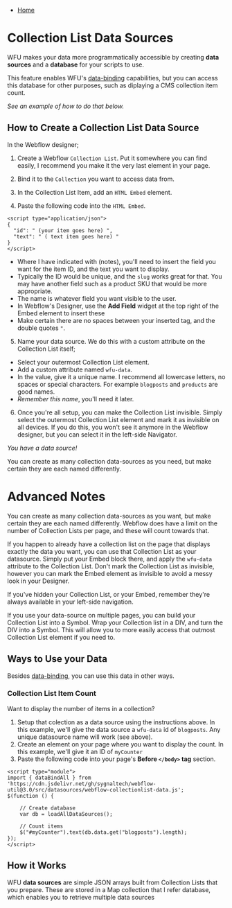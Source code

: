 
- [Home](/webflow-util)

# Collection List Data Sources

WFU makes your data more programmatically accessible by creating **data sources** and a **database** for your scripts to use.

This feature enables WFU's [data-binding](databinding) capabilities, but you can access this database for other purposes, such as diplaying a CMS collection item count.

*See an example of how to do that below.*

## How to Create a Collection List Data Source

In the Webflow designer;

1. Create a Webflow `Collection List`. Put it somewhere you can find easily, I recommend you make it the very last element in your page.

2. Bind it to the `Collection` you want to access data from.

3. In the Collection List Item, add an `HTML Embed` element.

4. Paste the following code into the `HTML Embed`.

```
<script type="application/json">
{
  "id": " (your item goes here) ",
  "text": " ( text item goes here) "
}
</script>
```

+ Where I have indicated with (notes), you'll need to insert the field you want for the item ID, and the text you want to display. 
+ Typically the ID would be unique, and the `slug` works great for that. You may have another field such as a product SKU that would be more appropriate.
+ The name is whatever field you want visible to the user.
+ In Webflow's Designer, use the **Add Field** widget at the top right of the Embed element to insert these
+ Make certain there are no spaces between your inserted tag, and the double quotes `"`.



5. Name your data source. We do this with a custom attribute on the Collection List itself;

+ Select your outermost Collection List element.
+ Add a custom attribute named `wfu-data`.
+ In the value, give it a unique name. I recommend all lowercase letters, no spaces or special characters. For example `blogposts` and `products` are good names.
+ *Remember this name*, you'll need it later.


6. Once you're all setup, you can make the Collection List invisible. Simply select the outermost Collection List element and mark it as invisible on all devices. If you do this, you won't see it anymore in the Webflow designer, but you can select it in the left-side Navigator.

*You have a data source!*

You can create as many collection data-sources as you need, but make certain they are each named differently.



# Advanced Notes

You can create as many collection data-sources as you want, but make certain they are each named differently. Webflow does have a limit on the number of Collection Lists per page, and these will count towards that.

If you happen to already have a collection list on the page that displays exactly the data you want, you can use that Collection List as your datasource. Simply put your Embed block there, and apply the `wfu-data` attribute to the Collection List. Don't mark the Collection List as invisible, however you can mark the Embed element as invisible to avoid a messy look in your Designer.

If you've hidden your Collection List, or your Embed, remember they're always available in your left-side navigation.

If you use your data-source on multiple pages, you can build your Collection List into a Symbol. Wrap your Collection list in a DIV, and turn the DIV into a Symbol. This will allow you to more easily access that outmost Collection List element if you need to.




## Ways to Use your Data

Besides [data-binding](databinding), you can use this data in other ways. 

### Collection List Item Count

Want to display the number of items in a collection? 

1. Setup that colection as a data source using the instructions above. In this example, we'll give the data source a `wfu-data` id of `blogposts`. Any unique datasource name will work (see above).
2. Create an element on your page where you want to display the count. In this example, we'll give it an ID of `myCounter`
2. Paste the following code into your page's **Before `</body>` tag** section.

    
```
<script type="module">
import { dataBindAll } from 'https://cdn.jsdelivr.net/gh/sygnaltech/webflow-util@3.0/src/datasources/webflow-collectionlist-data.js';
$(function () {

    // Create database
    var db = loadAllDataSources();

    // Count items
    $("#myCounter").text(db.data.get("blogposts").length);
});
</script>
```



## How it Works

WFU **data sources** are simple JSON arrays built from Collection Lists that you prepare. These are stored in a Map collection that I refer database, which enables you to retrieve multiple data sources


